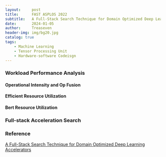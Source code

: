 ```yaml
---
layout:     post
title:      FAST ASPLOS 2022
subtitle:   A Full-Stack Search Technique for Domain Optimized Deep Learning Accelerators
date:       2024-01-05
author:     Treaseven
header-img: img/bg20.jpg
catalog: true
tags:
    - Machine Learning
    - Tensor Processing Unit
    - Hardware-software Codeisgn
---
```



### Workload Performance Analysis

#### Operational Intensity and Op Fusion


#### Efficient Resource Utilization

#### Bert Resource Utilization


### Full-stack Acceleration Search

### Reference
[A Full-Stack Search Technique for Domain Optimized Deep Learning Accelerators](https://dl.acm.org/doi/pdf/10.1145/3503222.3507767)
